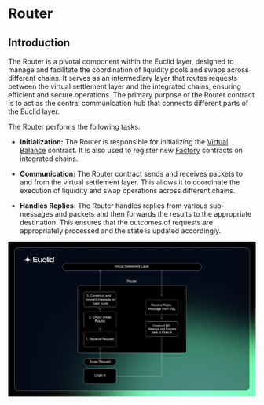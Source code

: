 # Router

## Introduction

The Router is a pivotal component within the Euclid layer, designed to manage and facilitate the coordination of liquidity pools and swaps across different chains. It serves as an intermediary layer that routes requests between the virtual settlement layer and the integrated chains, ensuring efficient and secure operations. The primary purpose of the Router contract is to act as the central communication hub that connects different parts of the Euclid layer.

The Router performs the following tasks:

- **Initialization:** The Router is responsible for initializing the [Virtual Balance](../../Architecture%20Overview/Architecture/Virtual%20Settlement%20Layer/virtual-balances.md) contract. It is also used to register new [Factory](../Architecture/Integrated%20Chains%20Layer/factory.md) contracts on integrated chains.

- **Communication:** The Router contract sends and receives packets to and from the virtual settlement layer. This allows it to coordinate the execution of liquidity and swap operations across different chains. 

- **Handles Replies:** The Router handles replies from various sub-messages and packets and then forwards the results to the appropriate destination. This ensures that the outcomes of requests are appropriately processed and the state is updated accordingly.

![Euclid Virtual Pools](../../../static/img/Router.png)